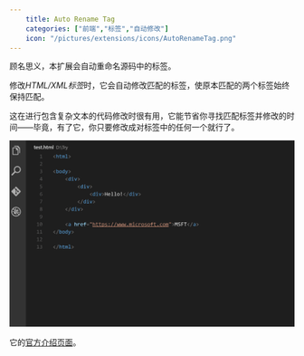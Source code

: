 ```yaml
---
    title: Auto Rename Tag
    categories: ["前端","标签","自动修改"]
    icon: "/pictures/extensions/icons/AutoRenameTag.png"
---
```


顾名思义，本扩展会自动重命名源码中的标签。

修改*HTML/XML标签*时，它会自动修改匹配的标签，使原本匹配的两个标签始终保持匹配。

这在进行包含复杂文本的代码修改时很有用，它能节省你寻找匹配标签并修改的时间——毕竟，有了它，你只要修改成对标签中的任何一个就行了。

![修改](../pictures/extensions/others/AutoRenameTag_change.gif)

它的[官方介绍页面](https://marketplace.visualstudio.com/items?itemName=formulahendry.auto-rename-tag)。
